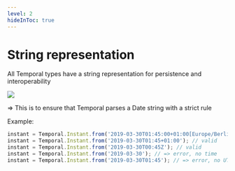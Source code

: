 ```yaml
---
level: 2
hideInToc: true
---
```

# String representation

All Temporal types have a string representation for persistence and interoperability

<div class="flex justify-center">
  <img src="https://tc39.es/proposal-temporal/docs/persistence-model.svg" class="h-50"/>
</div>


<v-click>

=> This is to ensure that Temporal parses a Date string with a strict rule

</v-click>

<v-click>

Example:
```js
instant = Temporal.Instant.from('2019-03-30T01:45:00+01:00[Europe/Berlin]'); // valid
instant = Temporal.Instant.from('2019-03-30T01:45+01:00'); // valid
instant = Temporal.Instant.from('2019-03-30T00:45Z'); // valid
instant = Temporal.Instant.from('2019-03-30'); // => error, no time
instant = Temporal.Instant.from('2019-03-30T01:45'); // => error, no UTC offset
```
</v-click>

